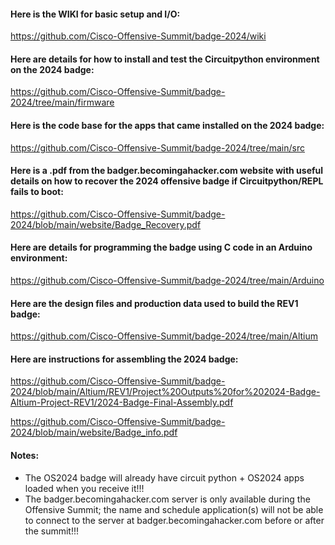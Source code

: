 #### Here is the WIKI for basic setup and I/O:

https://github.com/Cisco-Offensive-Summit/badge-2024/wiki

#### Here are details for how to install and test the Circuitpython environment on the 2024 badge:  

https://github.com/Cisco-Offensive-Summit/badge-2024/tree/main/firmware

#### Here is the code base for the apps that came installed on the 2024 badge:  

https://github.com/Cisco-Offensive-Summit/badge-2024/tree/main/src

#### Here is a .pdf from the badger.becomingahacker.com website with useful details on how to recover the 2024 offensive badge if Circuitpython/REPL fails to boot:    

https://github.com/Cisco-Offensive-Summit/badge-2024/blob/main/website/Badge_Recovery.pdf   

#### Here are details for programming the badge using C code in an Arduino environment:  

https://github.com/Cisco-Offensive-Summit/badge-2024/tree/main/Arduino

#### Here are the design files and production data used to build the REV1 badge:  

https://github.com/Cisco-Offensive-Summit/badge-2024/tree/main/Altium  

#### Here are instructions for assembling the 2024 badge:  

https://github.com/Cisco-Offensive-Summit/badge-2024/blob/main/Altium/REV1/Project%20Outputs%20for%202024-Badge-Altium-Project-REV1/2024-Badge-Final-Assembly.pdf  

https://github.com/Cisco-Offensive-Summit/badge-2024/blob/main/website/Badge_info.pdf  

#### Notes:
* The OS2024 badge will already have circuit python + OS2024 apps loaded when you receive it!!!   
* The badger.becomingahacker.com server is only available during the Offensive Summit; the name and schedule application(s) will not be able to connect to the server at badger.becomingahacker.com before or after the summit!!!    
 



